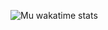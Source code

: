 ![Mu wakatime stats](https://github-readme-stats.vercel.app/api/wakatime?username=Midorina&theme=ayu-mirage&langs_count=5)
